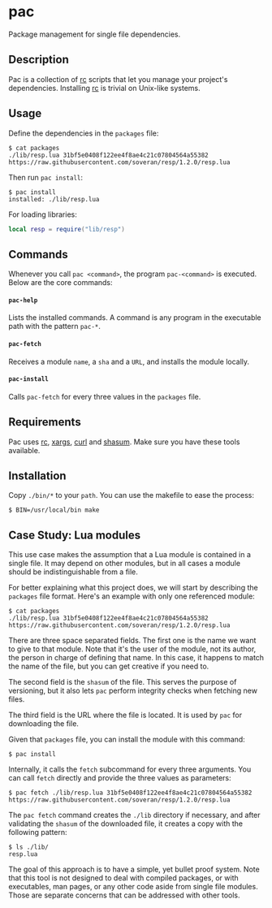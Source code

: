 pac
===

Package management for single file dependencies.

Description
-----------

Pac is a collection of [rc][rc] scripts that let you manage your
project's dependencies. Installing [rc][rc] is trivial on
Unix-like systems.

Usage
-----

Define the dependencies in the `packages` file:

```
$ cat packages
./lib/resp.lua 31bf5e0408f122ee4f8ae4c21c07804564a55382 https://raw.githubusercontent.com/soveran/resp/1.2.0/resp.lua
```

Then run `pac install`:

```
$ pac install
installed: ./lib/resp.lua
```

For loading libraries:

```lua
local resp = require("lib/resp")
```

Commands
--------

Whenever you call `pac <command>`, the program `pac-<command>`
is executed. Below are the core commands:

#### `pac-help`

Lists the installed commands. A command is any program in the
executable path with the pattern `pac-*`.

#### `pac-fetch`

Receives a module `name`, a `sha` and a `URL`, and installs the
module locally.

#### `pac-install`

Calls `pac-fetch` for every three values in the `packages` file.

Requirements
------------

Pac uses [rc][rc], [xargs][xargs], [curl][curl] and
[shasum][shasum]. Make sure you have these tools available.

[rc]: http://www.scs.stanford.edu/nyu/04fa/sched/readings/rc.pdf
[xargs]: http://en.wikipedia.org/wiki/Xargs
[curl]: http://en.wikipedia.org/wiki/CURL
[shasum]: http://en.wikipedia.org/wiki/Shasum

Installation
------------

Copy `./bin/*` to your `path`. You can use the makefile to ease
the process:

```
$ BIN=/usr/local/bin make
```

Case Study: Lua modules
-----------------------

This use case makes the assumption that a Lua module is contained
in a single file. It may depend on other modules, but in all cases
a module should be indistinguishable from a file.

For better explaining what this project does, we will start by
describing the `packages` file format. Here's an example with only
one referenced module:

```
$ cat packages
./lib/resp.lua 31bf5e0408f122ee4f8ae4c21c07804564a55382 https://raw.githubusercontent.com/soveran/resp/1.2.0/resp.lua
```

There are three space separated fields. The first one is the name
we want to give to that module. Note that it's the user of the
module, not its author, the person in charge of defining that
name. In this case, it happens to match the name of the file, but
you can get creative if you need to.

The second field is the `shasum` of the file. This serves the
purpose of versioning, but it also lets `pac` perform integrity
checks when fetching new files.

The third field is the URL where the file is located. It is used
by `pac` for downloading the file.

Given that `packages` file, you can install the module with this
command:

```
$ pac install
```

Internally, it calls the `fetch` subcommand for every three
arguments. You can call `fetch` directly and provide the three
values as parameters:

```
$ pac fetch ./lib/resp.lua 31bf5e0408f122ee4f8ae4c21c07804564a55382 https://raw.githubusercontent.com/soveran/resp/1.2.0/resp.lua
```

The `pac fetch` command creates the `./lib` directory if
necessary, and after validating the `shasum` of the downloaded
file, it creates a copy with the following pattern:

```
$ ls ./lib/
resp.lua
```

The goal of this approach is to have a simple, yet bullet proof
system. Note that this tool is not designed to deal with compiled
packages, or with executables, man pages, or any other code aside
from single file modules. Those are separate concerns that can be
addressed with other tools.

